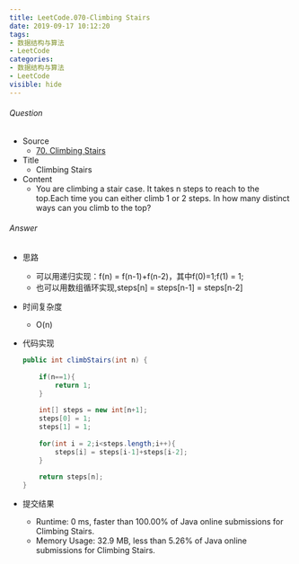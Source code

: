 ```yaml
---
title: LeetCode.070-Climbing Stairs
date: 2019-09-17 10:12:20
tags:
- 数据结构与算法
- LeetCode
categories:
- 数据结构与算法
- LeetCode
visible: hide
---
```

###### Question
- Source
	- [70. Climbing Stairs](https://leetcode.com/problems/climbing-stairs/) 
- Title
	- Climbing Stairs 
- Content
	- You are climbing a stair case. It takes n steps to reach to the top.Each time you can either climb 1 or 2 steps. In how many distinct ways can you climb to the top?
<!--more-->

###### Answer
- 思路
	- 可以用递归实现：f(n) = f(n-1)+f(n-2)，其中f(0)=1;f(1) = 1;
	- 也可以用数组循环实现,steps[n] = steps[n-1] = steps[n-2]
- 时间复杂度
	- O(n) 	
- 代码实现

	```Java
	public int climbStairs(int n) {
        
        if(n==1){
            return 1;
        }
        
        int[] steps = new int[n+1];
        steps[0] = 1;
        steps[1] = 1;
        
        for(int i = 2;i<steps.length;i++){
            steps[i] = steps[i-1]+steps[i-2];
        }
        
        return steps[n];
    }
	```
- 提交结果
	- Runtime: 0 ms, faster than 100.00% of Java online submissions for Climbing Stairs.
	- Memory Usage: 32.9 MB, less than 5.26% of Java online submissions for Climbing Stairs.
